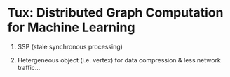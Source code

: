 # Tux: Distributed Graph Computation for Machine Learning

1. SSP (stale synchronous processing)

2. Hetergeneous object (i.e. vertex) for data compression & less network traffic...
